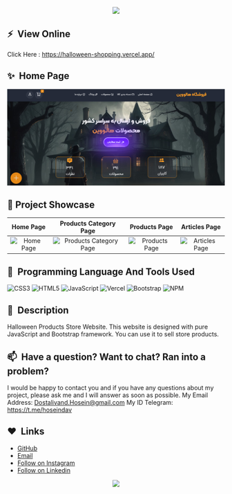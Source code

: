 <p align="center">
  <img src="https://capsule-render.vercel.app/api?type=waving&height=150&color=gradient&text=About%20My%20Project&animation=twinkling&descAlign=50&descAlignY=50&textBg=false&fontColor=fff"/>
</p>


## ⚡&nbsp; View Online
Click Here : https://halloween-shopping.vercel.app/


## ✨&nbsp; Home Page
<img src="./home.png" alt="اhome-page" style="max-width: 100%;">


## 🎨 Project Showcase



|                                                                                    Home Page                                                                                     |                                                                                   Products Category Page                                                                                   |                                                                                Products Page                                                                                |                                                                             Articles Page                                                                              |
| :--------------------------------------------------------------------------------------------------------------------------------------------------------------------------------------: | :----------------------------------------------------------------------------------------------------------------------------------------------------------------------------------: | :----------------------------------------------------------------------------------------------------------------------------------------------------------------------------------------: | :----------------------------------------------------------------------------------------------------------------------------------------------------------------------------------------: |
| <img src="./home.png" title="Home Page" width="100%" crossorigin> | <img src="./product-category.png" title="Products Category Page" width="100%" crossorigin> | <img src="./products.png" title="Products Page" width="100%" crossorigin> | <img src="./article.png" title="Articles Page" width="100%" crossorigin> |


## 🚀&nbsp; Programming Language And Tools Used 
![CSS3](https://img.shields.io/badge/css3-%231572B6.svg?style=for-the-badge&logo=css3&logoColor=white) ![HTML5](https://img.shields.io/badge/html5-%23E34F26.svg?style=for-the-badge&logo=html5&logoColor=white) ![JavaScript](https://img.shields.io/badge/javascript-%23323330.svg?style=for-the-badge&logo=javascript&logoColor=%23F7DF1E) ![Vercel](https://img.shields.io/badge/vercel-%23000000.svg?style=for-the-badge&logo=vercel&logoColor=white) ![Bootstrap](https://img.shields.io/badge/bootstrap-%238511FA.svg?style=for-the-badge&logo=bootstrap&logoColor=white) ![NPM](https://img.shields.io/badge/NPM-%23CB3837.svg?style=for-the-badge&logo=npm&logoColor=white)


## 📘&nbsp; Description
Halloween Products Store Website. This website is designed with pure JavaScript and Bootstrap framework. You can use it to sell store products.


## 📫&nbsp; Have a question? Want to chat? Ran into a problem?
I would be happy to contact you and if you have any questions about my project, please ask me and I will answer as soon as possible.
My Email Address: Dostalivand.Hosein@gmail.com
My ID Telegram: https://t.me/hoseindav


## ❤️&nbsp; Links
* [GitHub](https://github.com/Dostalivand)
* [Email](dostalivand.hosein@gmail.com)
* [Follow on Instagram](https://instagram.com/hosein.css/)
* [Follow on Linkedin](https://linkedin.com/in/dostalivand)


<p align="center">
  <img src="https://capsule-render.vercel.app/api?type=waving&height=150&color=gradient&text=I%20Hope%20To%20See%20You%20Again&animation=twinkling&descAlign=50&descAlignY=50&textBg=false&fontColor=fff&section=footer"/>
</p>
